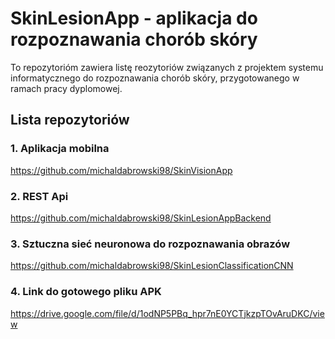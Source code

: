 # SkinLesionApp - aplikacja do rozpoznawania chorób skóry
To repozytorióm zawiera listę reozytoriów związanych z projektem systemu informatycznego do rozpoznawania chorób skóry, przygotowanego w ramach pracy dyplomowej.
## Lista repozytoriów
### 1. Aplikacja mobilna
https://github.com/michaldabrowski98/SkinVisionApp
### 2. REST Api
https://github.com/michaldabrowski98/SkinLesionAppBackend
### 3. Sztuczna sieć neuronowa do rozpoznawania obrazów
https://github.com/michaldabrowski98/SkinLesionClassificationCNN
### 4. Link do gotowego pliku APK
https://drive.google.com/file/d/1odNP5PBq_hpr7nE0YCTjkzpTOvAruDKC/view
